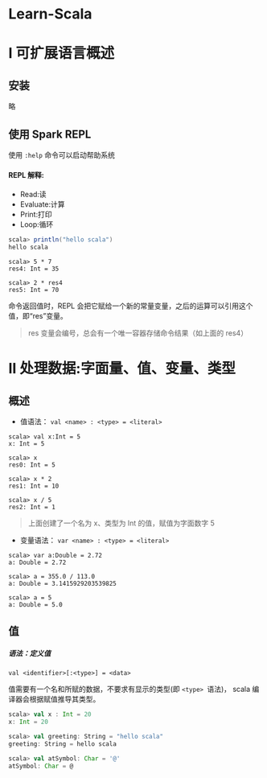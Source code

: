Learn-Scala
========

# I 可扩展语言概述
## 安装
略

## 使用 Spark REPL
使用 `:help` 命令可以启动帮助系统

#### REPL 解释: 

- Read:读
- Evaluate:计算
- Print:打印
- Loop:循环

``` scala
scala> println("hello scala")
hello scala

```

```
scala> 5 * 7
res4: Int = 35

scala> 2 * res4
res5: Int = 70
```

命令返回值时，REPL 会把它赋给一个新的常量变量，之后的运算可以引用这个值，即“res”变量。

> res 变量会编号，总会有一个唯一容器存储命令结果（如上面的 res4）

# II 处理数据:字面量、值、变量、类型

## 概述

- 值语法： `val <name> : <type> = <literal>`

```
scala> val x:Int = 5
x: Int = 5

scala> x
res0: Int = 5

scala> x * 2
res1: Int = 10

scala> x / 5
res2: Int = 1
```

> 上面创建了一个名为 x、类型为 Int 的值，赋值为字面数字 5

- 变量语法： `var <name> : <type> = <literal>`

```
scala> var a:Double = 2.72
a: Double = 2.72

scala> a = 355.0 / 113.0
a: Double = 3.1415929203539825

scala> a = 5
a: Double = 5.0

```

## 值

##### 语法：定义值

	val <identifier>[:<type>] = <data>

值需要有一个名和所赋的数据，不要求有显示的类型(即 `<type> `语法)， scala 编译器会根据赋值推导其类型。

``` scala
scala> val x : Int = 20
x: Int = 20

scala> val greeting: String = "hello scala"
greeting: String = hello scala

scala> val atSymbol: Char = '@'
atSymbol: Char = @
```

